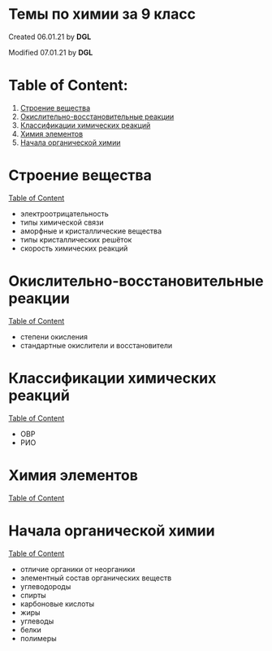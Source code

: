 # Темы по химии за 9 класс #

Created 06.01.21 by **DGL**

Modified 07.01.21 by **DGL**


# Table of Content:

<!-- vim-markdown-toc GFM -->

1. [Строение вещества](#Строение-вещества)
1. [Окислительно-восстановительные реакции](#Окислительно-восстановительные-реакции)
1. [Классификации химических реакций](#Классификации-химических-реакций)
1. [Химия элементов](#Химия-элементов)
1. [Начала органической химии](#Начала-органической-химии)

<!-- vim-markdown-toc -->


# Строение вещества #
[Table of Content](#table-of-content)

* электроотрицательность
* типы химической связи
* аморфные и кристаллические вещества
* типы кристаллических решёток
* скорость химических реакций


# Окислительно-восстановительные реакции #
[Table of Content](#table-of-content)

* степени окисления
* стандартные окислители и восстановители


# Классификации химических реакций #
[Table of Content](#table-of-content)

* ОВР
* РИО


# Химия элементов #
[Table of Content](#table-of-content)


# Начала органической химии #
[Table of Content](#table-of-content)

* отличие органики от неорганики
* элементный состав органических веществ
* углеводороды
* спирты
* карбоновые кислоты
* жиры
* углеводы
* белки
* полимеры
